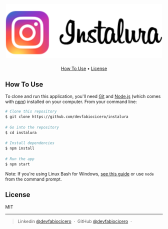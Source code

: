 
<h1 align="center">
  <br>
  <a href="http://linkedin.com/devfabiocicero"><img src="instalura-cover.png" alt="Instalura" width="500"></a>
  <br>
</h1>

<p align="center">
  <a href="#how-to-use">How To Use</a> •
  <!-- <a href="#download">Download</a> • -->
  <a href="#license">License</a>
</p>

## How To Use

To clone and run this application, you'll need [Git](https://git-scm.com) and [Node.js](https://nodejs.org/en/download/) (which comes with [npm](http://npmjs.com)) installed on your computer. From your command line:

```bash
# Clone this repository
$ git clone https://github.com/devfabiocicero/instalura

# Go into the repository
$ cd instalura

# Install dependencies
$ npm install

# Run the app
$ npm start
```

Note: If you're using Linux Bash for Windows, [see this guide](https://www.howtogeek.com/261575/how-to-run-graphical-linux-desktop-applications-from-windows-10s-bash-shell/) or use `node` from the command prompt.

<!-- 
## Download

You can [download](https://github.com/amitmerchant1990/electron-markdownify/releases/tag/v1.2.0) latest installable version of Markdownify for Windows, macOS and Linux. -->

## License

MIT

---

> Linkedin [@devfabiocicero](http://linkedin.com/devfabiocicero) &nbsp;&middot;&nbsp;
> GitHub [@devfabiocicero](https://github.com/devfabiocicero) &nbsp;&middot;&nbsp;
